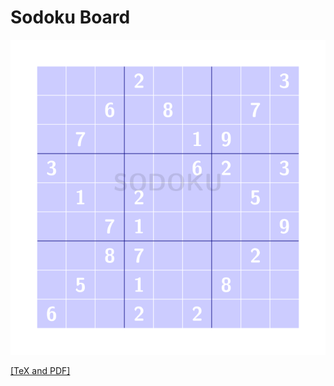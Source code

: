# Sodoku Board

![sodoku board](sodokuboard.png)

[[TeX and PDF]](https://www.overleaf.com/read/vkdqvjrqzgck)

